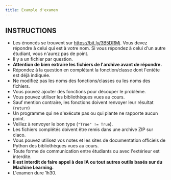 ```yaml
---
title: Example d'examen
---
```


## INSTRUCTIONS

- Les énoncés se trouvent sur <https://bit.ly/3B5DRMj>. Vous devez répondre à
  celui qui est à votre nom. Si vous répondez à celui d'un autre étudiant,
  vous n'aurez pas de point.
- Il y a un fichier par question.
- **Attention de bien extraire les fichiers de l'archive avant de répondre.**
- Répondez à la question en complétant la fonction/classe dont l'entête est déjà indiquée.
- Ne modifiez pas les noms des fonctions/classes ou les noms des fichiers.
- Vous pouvez ajouter des fonctions pour découper le problème.
- Vous pouvez utiliser les bibliothèques vues au cours.
- Sauf mention contraire, les fonctions doivent renvoyer leur résultat (`return`)
- Un programme qui ne s'exécute pas ou qui plante ne rapporte aucun point.
- Veillez à renvoyer le bon type (`"True" != True`).
- Les fichiers complétés doivent être remis dans une archive ZIP sur claco.
- Vous pouvez utilisez vos notes et les sites de documentation officiels de Python des bibliothèques vues au cours.
- Toute forme de communication entre étudiants ou avec l'extérieur est interdite.
- **Il est interdit de faire appel à des IA ou tout autres outils basés sur du Machine Learning.**
- L'examen dure 1h30.
